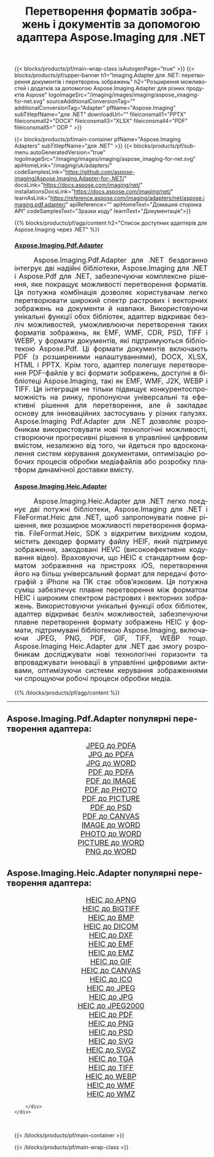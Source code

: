 ﻿---
title: Перетворення форматів зображень і документів за допомогою адаптера Aspose.Imaging для .NET 
weight: 3920
url: /uk/adapters/net/ 
lang: uk
langdirlevel: 2
locales: zh-hans,ja,it,ru,de,es,fr,nl,id,lt,pl,pt,vi,tr,ko,zh-hant,ar,hi,th,sv,cs,uk,he
description: Оптимізуйте завдання перетворення формату за допомогою адаптерів Aspose.Imaging і різноманітних продуктів Aspose. Ці адаптери дозволяють конвертувати зображення та документи між Aspose.Imaging та іншими ключовими інструментами Aspose, забезпечуючи плавний процес інтеграції у ваші цифрові проекти.
---

{{< blocks/products/pf/main-wrap-class isAutogenPage="true" >}}
{{< blocks/products/pf/upper-banner h1="Imaging.Adapter для .NET: перетворення документів і перетворень зображень" h2="Розширення можливостей і додатків за допомогою Aspose.Imaging.Adapter для різних продуктів Aspose" logoImageSrc="/imaging/images/imaging/aspose_imaging-for-net.svg" sourceAdditionalConversionTag="" additionalConversionTag="Adapter" pfName="Aspose.Imaging" subTitlepfName="для .NET" downloadUrl="" fileiconsmall1="PPTX" fileiconsmall2="DOCX" fileiconsmall3="XLSX" fileiconsmall4="PDF" fileiconsmall5=" ODP " >}}

{{< blocks/products/pf/main-container pfName="Aspose.Imaging Adapters" subTitlepfName="для .NET" >}}
{{< blocks/products/pf/sub-menu autoGeneratedVersion="true" logoImageSrc="/imaging/images/imaging/aspose_imaging-for-net.svg" apiHomeLink="/imaging/uk/adapters/" codeSamplesLink="https://github.com/aspose-imaging/Aspose.Imaging.Adapter-for-.NET/" docsLink="https://docs.aspose.com/imaging/net/" installationsDocsLink="https://docs.aspose.com/imaging/net/" learnAsLink="https://reference.aspose.com/imaging/adapters/net/aspose.imaging.pdf.adapter/" apiReference="" apiHomeText="Домашня сторінка API" codeSamplesText="Зразки коду" learnText="Документацiя">}}

{{% blocks/products/pf/agp/content h2="Список доступних адаптерів для Aspose.Imaging через .NET" %}}

<h3><a href="https://reference.aspose.com/imaging/adapters/net/aspose.imaging.pdf.adapter/">Aspose.Imaging.Pdf.Adapter</a></h3>

<p align="justify" style="font-size:18px;text-indent:50px;">Aspose.Imaging.Pdf.Adapter для .NET бездоганно інтегрує дві надійні бібліотеки, Aspose.Imaging для .NET і Aspose.Pdf для .NET, забезпечуючи комплексне рішення, яке покращує можливості перетворення форматів. Ця потужна комбінація дозволяє користувачам легко перетворювати широкий спектр растрових і векторних зображень на документи й навпаки. Використовуючи унікальні функції обох бібліотек, адаптер відкриває безліч можливостей, уможливлюючи перетворення таких форматів зображень, як EMF, WMF, CDR, PSD, TIFF і WEBP, у формати документів, які підтримуються бібліотекою Aspose.Pdf. Ці формати документів включають PDF (з розширеними налаштуваннями), DOCX, XLSX, HTML і PPTX. Крім того, адаптер полегшує перетворення PDF-файлів у всі формати зображень, доступні в бібліотеці Aspose.Imaging, такі як EMF, WMF, J2K, WEBP і TIFF. Ця інтеграція не тільки підвищує конкурентоспроможність на ринку, пропонуючи універсальні та ефективні рішення для перетворення, але й закладає основу для інноваційних застосувань у різних галузях. Aspose.Imaging Pdf.Adapter для .NET дозволяє розробникам використовувати нові технологічні можливості, створюючи прогресивні рішення в управлінні цифровим вмістом, незалежно від того, чи йдеться про вдосконалення систем керування документами, оптимізацію робочих процесів обробки медіафайлів або розробку платформ динамічної доставки вмісту.</p>

<h3><a href="https://reference.aspose.com/imaging/adapters/net/aspose.imaging.heic.adapter/">Aspose.Imaging.Heic.Adapter</a></h3>

<p align="justify" style="font-size:18px;text-indent:50px;">Aspose.Imaging.Heic.Adapter для .NET легко поєднує дві потужні бібліотеки, Aspose.Imaging для .NET і FileFormat.Heic для .NET, щоб запропонувати повне рішення, яке розширює можливості перетворення форматів. FileFormat.Heic, SDK з відкритим вихідним кодом, містить декодер формату файлу HEIF, який підтримує зображення, закодовані HEVC (високоефективне кодування відео). Враховуючи, що HEIC є стандартним форматом зображення на пристроях iOS, перетворення його на більш універсальний формат для передачі фотографій з iPhone на ПК стає обов’язковим. Ця потужна суміш забезпечує плавне перетворення між форматом HEIC і широким спектром растрових і векторних зображень. Використовуючи унікальні функції обох бібліотек, адаптер відкриває безліч можливостей, забезпечуючи плавне перетворення формату зображень HEIC у формати, підтримувані бібліотекою Aspose.Imaging, включаючи JPEG, PNG, PDF, GIF, TIFF, WEBP тощо. Aspose.Imaging Heic.Adapter для .NET дає змогу розробникам досліджувати нові технологічні горизонти та впроваджувати інновації в управлінні цифровими активами, оптимізуючи системи керування зображеннями чи спрощуючи робочі процеси обробки медіа.</p>


{{% /blocks/products/pf/agp/content %}}

<div class="container-fluid productfamilypage bg-gray">
    <div class="convertypes bg-gray agp-content section">
        <div class="container">
		<hr style="margin-left:-20px;"/>		
		    <h4 style="margin-left:-20px;margin-bottom:20px;font-size:22px;">Aspose.Imaging.Pdf.Adapter популярні перетворення адаптера:</h4>
<div class="row other-converters" style="font-size: 19px;text-align:center;">
<div class='col-md-3 other-converter remove-lp remove-rp'><a href="/imaging/uk/adapters/net/jpeg-to-pdfa/" style="padding:15px;">JPEG до PDFA</a></div>
<div class='col-md-3 other-converter remove-lp remove-rp'><a href="/imaging/uk/adapters/net/jpg-to-pdfa/" style="padding:15px;">JPG до PDFA</a></div>
<div class='col-md-3 other-converter remove-lp remove-rp'><a href="/imaging/uk/adapters/net/jpg-to-word/" style="padding:15px;">JPG до WORD</a></div>
<div class='col-md-3 other-converter remove-lp remove-rp'><a href="/imaging/uk/adapters/net/pdf-to-pdfa/" style="padding:15px;">PDF до PDFA</a></div>
<div class='col-md-3 other-converter remove-lp remove-rp'><a href="/imaging/uk/adapters/net/pdf-to-image/" style="padding:15px;">PDF до IMAGE</a></div>
<div class='col-md-3 other-converter remove-lp remove-rp'><a href="/imaging/uk/adapters/net/pdf-to-photo/" style="padding:15px;">PDF до PHOTO</a></div>
<div class='col-md-3 other-converter remove-lp remove-rp'><a href="/imaging/uk/adapters/net/pdf-to-picture/" style="padding:15px;">PDF до PICTURE</a></div>
<div class='col-md-3 other-converter remove-lp remove-rp'><a href="/imaging/uk/adapters/net/pdf-to-psd/" style="padding:15px;">PDF до PSD</a></div>
<div class='col-md-3 other-converter remove-lp remove-rp'><a href="/imaging/uk/adapters/net/pdf-to-canvas/" style="padding:15px;">PDF до CANVAS</a></div>
<div class='col-md-3 other-converter remove-lp remove-rp'><a href="/imaging/uk/adapters/net/image-to-word/" style="padding:15px;">IMAGE до WORD</a></div>
<div class='col-md-3 other-converter remove-lp remove-rp'><a href="/imaging/uk/adapters/net/photo-to-word/" style="padding:15px;">PHOTO до WORD</a></div>
<div class='col-md-3 other-converter remove-lp remove-rp'><a href="/imaging/uk/adapters/net/picture-to-word/" style="padding:15px;">PICTURE до WORD</a></div>
<div class='col-md-3 other-converter remove-lp remove-rp'><a href="/imaging/uk/adapters/net/png-to-word/" style="padding:15px;">PNG до WORD</a></div>
</div>
<h4 style="margin-left:-20px;margin-bottom:20px;font-size:22px;">Aspose.Imaging.Heic.Adapter популярні перетворення адаптера:</h4>
<div class="row other-converters" style="font-size: 19px;text-align:center;">
<div class='col-md-3 other-converter remove-lp remove-rp'><a href="/imaging/uk/adapters/net/heic-to-apng/" style="padding:15px;">HEIC до APNG</a></div>
<div class='col-md-3 other-converter remove-lp remove-rp'><a href="/imaging/uk/adapters/net/heic-to-bigtiff/" style="padding:15px;">HEIC до BIGTIFF</a></div>
<div class='col-md-3 other-converter remove-lp remove-rp'><a href="/imaging/uk/adapters/net/heic-to-bmp/" style="padding:15px;">HEIC до BMP</a></div>
<div class='col-md-3 other-converter remove-lp remove-rp'><a href="/imaging/uk/adapters/net/heic-to-dicom/" style="padding:15px;">HEIC до DICOM</a></div>
<div class='col-md-3 other-converter remove-lp remove-rp'><a href="/imaging/uk/adapters/net/heic-to-dxf/" style="padding:15px;">HEIC до DXF</a></div>
<div class='col-md-3 other-converter remove-lp remove-rp'><a href="/imaging/uk/adapters/net/heic-to-emf/" style="padding:15px;">HEIC до EMF</a></div>
<div class='col-md-3 other-converter remove-lp remove-rp'><a href="/imaging/uk/adapters/net/heic-to-emz/" style="padding:15px;">HEIC до EMZ</a></div>
<div class='col-md-3 other-converter remove-lp remove-rp'><a href="/imaging/uk/adapters/net/heic-to-gif/" style="padding:15px;">HEIC до GIF</a></div>
<div class='col-md-3 other-converter remove-lp remove-rp'><a href="/imaging/uk/adapters/net/heic-to-canvas/" style="padding:15px;">HEIC до CANVAS</a></div>
<div class='col-md-3 other-converter remove-lp remove-rp'><a href="/imaging/uk/adapters/net/heic-to-ico/" style="padding:15px;">HEIC до ICO</a></div>
<div class='col-md-3 other-converter remove-lp remove-rp'><a href="/imaging/uk/adapters/net/heic-to-jpeg/" style="padding:15px;">HEIC до JPEG</a></div>
<div class='col-md-3 other-converter remove-lp remove-rp'><a href="/imaging/uk/adapters/net/heic-to-jpg/" style="padding:15px;">HEIC до JPG</a></div>
<div class='col-md-3 other-converter remove-lp remove-rp'><a href="/imaging/uk/adapters/net/heic-to-jpeg2000/" style="padding:15px;">HEIC до JPEG2000</a></div>
<div class='col-md-3 other-converter remove-lp remove-rp'><a href="/imaging/uk/adapters/net/heic-to-pdf/" style="padding:15px;">HEIC до PDF</a></div>
<div class='col-md-3 other-converter remove-lp remove-rp'><a href="/imaging/uk/adapters/net/heic-to-png/" style="padding:15px;">HEIC до PNG</a></div>
<div class='col-md-3 other-converter remove-lp remove-rp'><a href="/imaging/uk/adapters/net/heic-to-psd/" style="padding:15px;">HEIC до PSD</a></div>
<div class='col-md-3 other-converter remove-lp remove-rp'><a href="/imaging/uk/adapters/net/heic-to-svg/" style="padding:15px;">HEIC до SVG</a></div>
<div class='col-md-3 other-converter remove-lp remove-rp'><a href="/imaging/uk/adapters/net/heic-to-svgz/" style="padding:15px;">HEIC до SVGZ</a></div>
<div class='col-md-3 other-converter remove-lp remove-rp'><a href="/imaging/uk/adapters/net/heic-to-tga/" style="padding:15px;">HEIC до TGA</a></div>
<div class='col-md-3 other-converter remove-lp remove-rp'><a href="/imaging/uk/adapters/net/heic-to-tiff/" style="padding:15px;">HEIC до TIFF</a></div>
<div class='col-md-3 other-converter remove-lp remove-rp'><a href="/imaging/uk/adapters/net/heic-to-webp/" style="padding:15px;">HEIC до WEBP</a></div>
<div class='col-md-3 other-converter remove-lp remove-rp'><a href="/imaging/uk/adapters/net/heic-to-wmf/" style="padding:15px;">HEIC до WMF</a></div>
<div class='col-md-3 other-converter remove-lp remove-rp'><a href="/imaging/uk/adapters/net/heic-to-wmz/" style="padding:15px;">HEIC до WMZ</a></div>
</div>
                
        </div>
    </div>
</div>
<br/>

{{< /blocks/products/pf/main-container >}}

{{< /blocks/products/pf/main-wrap-class >}}
